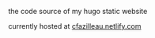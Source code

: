 the code source of my hugo static website


currently hosted at [cfazilleau.netlify.com](https://cfazilleau.netlify.com)
